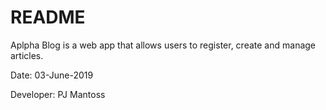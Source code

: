 # README
Aplpha Blog is a web app that allows users to register, create and manage articles.

Date: 03-June-2019

Developer: PJ Mantoss

